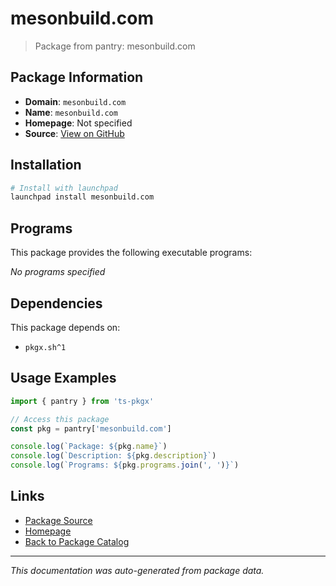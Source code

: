 # mesonbuild.com

> Package from pantry: mesonbuild.com

## Package Information

- **Domain**: `mesonbuild.com`
- **Name**: `mesonbuild.com`
- **Homepage**: Not specified
- **Source**: [View on GitHub](https://github.com/pkgxdev/pantry/tree/main/projects/mesonbuild.com/package.yml)

## Installation

```bash
# Install with launchpad
launchpad install mesonbuild.com
```

## Programs

This package provides the following executable programs:

*No programs specified*

## Dependencies

This package depends on:

- `pkgx.sh^1`

## Usage Examples

```typescript
import { pantry } from 'ts-pkgx'

// Access this package
const pkg = pantry['mesonbuild.com']

console.log(`Package: ${pkg.name}`)
console.log(`Description: ${pkg.description}`)
console.log(`Programs: ${pkg.programs.join(', ')}`)
```

## Links

- [Package Source](https://github.com/pkgxdev/pantry/tree/main/projects/mesonbuild.com/package.yml)
- [Homepage](#)
- [Back to Package Catalog](../../package-catalog.md)

---

*This documentation was auto-generated from package data.*
